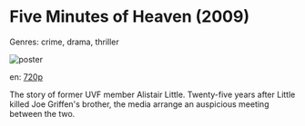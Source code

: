 # Five Minutes of Heaven (2009)

Genres: crime, drama, thriller

![poster](http://image.tmdb.org/t/p/w500/phpycIKlAJaKPwonMgBweFr3BXD.jpg)

en:
  [720p](magnet:?xt=urn:btih:46B567BD52A9C10B18C47E8B454C2D55FCC1B298&tr=udp://glotorrents.pw:6969/announce&tr=udp://tracker.opentrackr.org:1337/announce&tr=udp://torrent.gresille.org:80/announce&tr=udp://tracker.openbittorrent.com:80&tr=udp://tracker.coppersurfer.tk:6969&tr=udp://tracker.leechers-paradise.org:6969&tr=udp://p4p.arenabg.ch:1337&tr=udp://tracker.internetwarriors.net:1337)
  


The story of former UVF member Alistair Little. Twenty-five years after Little killed Joe Griffen's brother, the media arrange an auspicious meeting between the two.